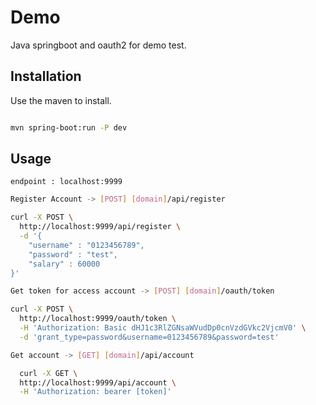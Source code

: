 # Demo

Java springboot and oauth2 for demo test.
## Installation

Use the maven to install.

```sh

mvn spring-boot:run -P dev

```

## Usage
```
endpoint : localhost:9999
```
```bash
Register Account -> [POST] [domain]/api/register 

curl -X POST \
  http://localhost:9999/api/register \
  -d '{
	"username" : "0123456789",
	"password" : "test",
	"salary" : 60000
}'

```

```bash
Get token for access account -> [POST] [domain]/oauth/token 

curl -X POST \
  http://localhost:9999/oauth/token \
  -H 'Authorization: Basic dHJ1c3RlZGNsaWVudDp0cnVzdGVkc2VjcmV0' \
  -d 'grant_type=password&username=0123456789&password=test'

```

```bash
Get account -> [GET] [domain]/api/account 

  curl -X GET \
  http://localhost:9999/api/account \
  -H 'Authorization: bearer [token]'
```




